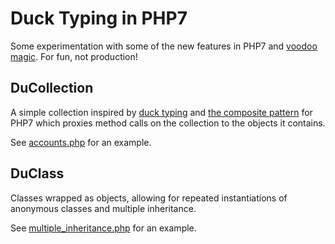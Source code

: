 # Duck Typing in PHP7

Some experimentation with some of the new features in PHP7 and [voodoo magic](http://ocramius.github.io/voodoo-php/#/). For fun, not production!

## DuCollection

A simple collection inspired by [duck typing](https://en.wikipedia.org/wiki/Duck_typing) and [the composite pattern](https://en.wikipedia.org/wiki/Composite_pattern) for PHP7 which proxies
method calls on the collection to the objects it contains.

See [accounts.php](examples/accounts.php) for an example.

## DuClass

Classes wrapped as objects, allowing for repeated instantiations of anonymous classes and multiple inheritance.

See [multiple_inheritance.php](examples/multiple_inheritance.php) for an example.